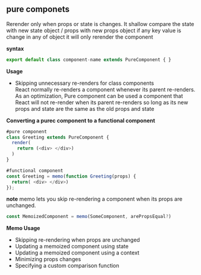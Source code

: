 ## pure componets
Rerender only when props or state is changes.
It shallow compare the state with new state object / props with new props object if any key value is change in any of object it will only rerender the component

**syntax**
```javascript
export default class component-name extends PureComponent { }
```

**Usage** 
- Skipping unnecessary re-renders for class components  
React normally re-renders a component whenever its parent re-renders. As an optimization, Pure component can be used a component that React will not re-render when its parent re-renders so long as its new props and state are the same as the old props and state

**Converting a purec component to a functional component**
```javascript
#pure component
class Greeting extends PureComponent {
  render(
    return (<div> </div>)
  )
}

#functional component
const Greeting = memo(function Greeting(props) {
  return( <div> </div>)
});

```

**note**
memo lets you skip re-rendering a component when its props are unchanged.
```javascript
const MemoizedComponent = memo(SomeComponent, arePropsEqual?)
````

**Memo Usage**
- Skipping re-rendering when props are unchanged
- Updating a memoized component using state
- Updating a memoized component using a context
- Minimizing props changes
- Specifying a custom comparison function
